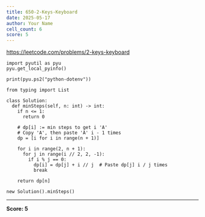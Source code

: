```yaml
---
title: 650-2-Keys-Keyboard
date: 2025-05-17
author: Your Name
cell_count: 6
score: 5
---
```


https://leetcode.com/problems/2-keys-keyboard


```
import pyutil as pyu
pyu.get_local_pyinfo()
```


```
print(pyu.ps2("python-dotenv"))
```


```
from typing import List
```


```
class Solution:
  def minSteps(self, n: int) -> int:
    if n <= 1:
      return 0

    # dp[i] := min steps to get i 'A'
    # Copy 'A', then paste 'A' i - 1 times
    dp = [i for i in range(n + 1)]

    for i in range(2, n + 1):
      for j in range(i // 2, 2, -1):
        if i % j == 0:
          dp[i] = dp[j] + i // j  # Paste dp[j] i / j times
          break

    return dp[n]
```


```
new Solution().minSteps()
```


---
**Score: 5**